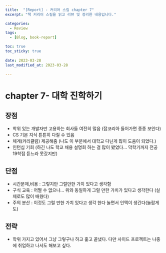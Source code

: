 ```yaml
---
title:  "[Report] - 커리어 스킬 chapter 7"
excerpt: "책 커리어 스킬을 읽고 리뷰 및 정리한 내용입니다."

categories:
  - Review
tags:
  - [Blog, book-report]

toc: true
toc_sticky: true
 
date: 2023-03-28
last_modified_at: 2023-03-28

---
```


# chapter 7- 대학 진학하기

## 장점
- 학위 있는 개발자만 고용하는 회사들 여전히 많음 (잡코리아 들어가면 종종 보인다)
- CS 기본 지식 튼튼히 다질 수 있음
- 체계(커리큘럼) 제공해줌 (나도 이 부분에서 대학교 다닌게 많이 도움이 되었다.)
- 인턴십 기회 (하긴 나도 학교 채용 설명회 하는 걸 많이 봤었다... 막학기까지 전공 19학점 듣느라 못갔지만)

## 단점
- 시간문제,비용 : 그렇지만 그럴만한 가치 있다고 생각함
- 구식 교육 : 어쩔 수 없으나... 위와 동일하게 그럴 만한 가치가 있다고 생각한다 (실제로도 많이 배웠다)
- 주의 분산 : 이것도 그럴 만한 가치 있다고 생각 한다 놀면서 인맥이 생긴다(놀랍게도)

## 전략
- 학위 가지고 있어서 그냥 그렇구나 하고 훑고 끝냈다. 다만 사이드 프로젝트는 나중에 취업하고 나서도 해보고 싶다.
